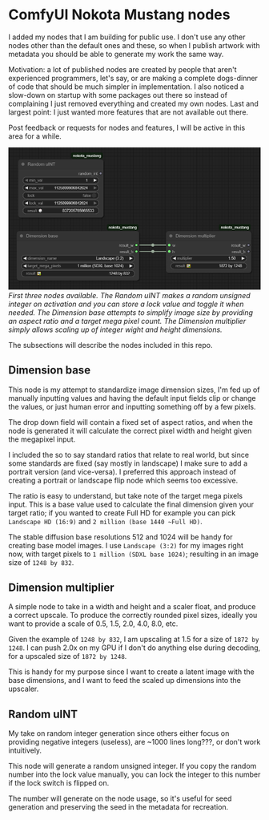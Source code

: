 # ComfyUI Nokota Mustang nodes

I added my nodes that I am building for public use. I don't use any other nodes other than the default ones and these, so when I publish artwork with metadata you should be able to generate my work the same way.

Motivation: a lot of published nodes are created by people that aren't experienced programmers, let's say, or are making a complete dogs-dinner of code that should be much simpler in implementation. I also noticed a slow-down on startup with some packages out there so instead of complaining I just removed everything and created my own nodes. Last and largest point: I just wanted more features that are not available out there.

Post feedback or requests for nodes and features, I will be active in this area for a while.

![Screenshots](./screenshots/base_1.png)
_First three nodes available. The Random uINT makes a random unsigned integer on activation and you can store a lock value and toggle it when needed. The Dimension base attempts to simplify image size by providing an aspect ratio and a target mega pixel count. The Dimension multiplier simply allows scaling up of integer wight and height dimensions._

The subsections will describe the nodes included in this repo.

## Dimension base

This node is my attempt to standardize image dimension sizes, I'm fed up of manually inputting values and having the default input fields clip or change the values, or just human error and inputting something off by a few pixels.

The drop down field will contain a fixed set of aspect ratios, and when the node is generated it will calculate the correct pixel width and height given the megapixel input.

I included the so to say standard ratios that relate to real world, but since some standards are fixed (say mostly in landscape) I make sure to add a portrait version (and vice-versa). I preferred this approach instead of creating a portrait or landscape flip node which seems too excessive.

The ratio is easy to understand, but take note of the target mega pixels input. This is a base value used to calculate the final dimension given your target ratio; if you wanted to create Full HD for example you can pick `Landscape HD (16:9)` and `2 million (base 1440 ~Full HD)`.

The stable diffusion base resolutions 512 and 1024 will be handy for creating base model images. I use `Landscape (3:2)` for my images right now, with target pixels to `1 million (SDXL base 1024)`; resulting in an image size of `1248 by 832`.

## Dimension multiplier

A simple node to take in a width and height and a scaler float, and produce a correct upscale. To produce the correctly rounded pixel sizes, ideally you want to provide a scale of 0.5, 1.5, 2.0, 4.0, 8.0, etc.

Given the example of `1248 by 832`, I am upscaling at 1.5 for a size of `1872 by 1248`. I can push 2.0x on my GPU if I don't do anything else during decoding, for a upscaled size of `1872 by 1248`.

This is handy for my purpose since I want to create a latent image with the base dimensions, and I want to feed the scaled up dimensions into the upscaler.

## Random uINT

My take on random integer generation since others either focus on providing negative integers (useless), are ~1000 lines long???, or don't work intuitively.

This node will generate a random unsigned integer. If you copy the random number into the lock value manually, you can lock the integer to this number if the lock switch is flipped on.

The number will generate on the node usage, so it's useful for seed generation and preserving the seed in the metadata for recreation.

